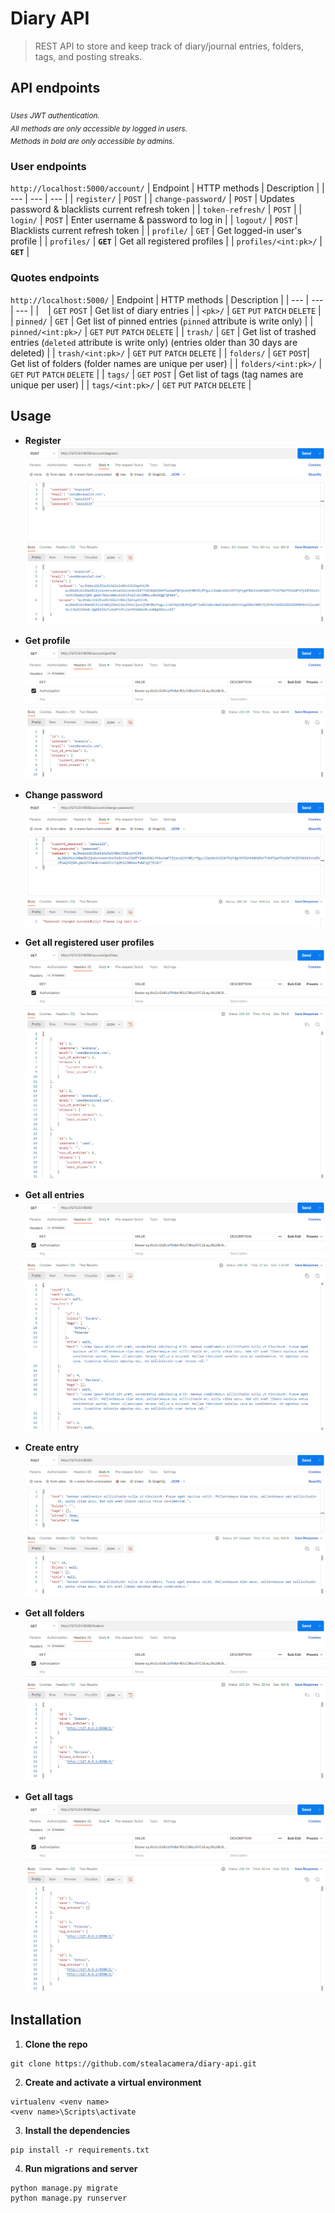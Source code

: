 # Diary API
> REST API to store and keep track of diary/journal entries, folders, tags, and posting streaks.


## API endpoints
<sub>*Uses JWT authentication.  
All methods are only accessible by logged in users.  
Methods in bold are only accessible by admins.*</sub>

### User endpoints 
`http://localhost:5000/account/`
| Endpoint  | HTTP methods | Description |
| --- | --- | --- |
| `register/` | `POST` |
| `change-password/` | `POST` | Updates password & blacklists current refresh token |
| `token-refresh/` | `POST` |
| `login/` | `POST` | Enter username & password to log in |
| `logout/` | `POST` | Blacklists current refresh token |
| `profile/` | `GET` | Get logged-in user's profile |
| `profiles/` | **`GET`** | Get all registered profiles |
| `profiles/<int:pk>/` | **`GET`** |

### Quotes endpoints
`http://localhost:5000/`
| Endpoint  | HTTP methods | Description |
| --- | --- | --- |
| ` ` | `GET` `POST` | Get list of diary entries |
| `<pk>/` | `GET` `PUT` `PATCH` `DELETE` |
| `pinned/` | `GET` | Get list of pinned entries (`pinned` attribute is write only) |
| `pinned/<int:pk>/` | `GET` `PUT` `PATCH` `DELETE` |
| `trash/` | `GET` | Get list of trashed entries (`deleted` attribute is write only) (entries older than 30 days are deleted) |
| `trash/<int:pk>/` | `GET` `PUT` `PATCH` `DELETE` |
| `folders/` | `GET` `POST`| Get list of folders (folder names are unique per user) |
| `folders/<int:pk>/` | `GET` `PUT` `PATCH` `DELETE` |
| `tags/` | `GET` `POST` | Get list of tags (tag names are unique per user) |
| `tags/<int:pk>/` | `GET` `PUT` `PATCH` `DELETE` |

## Usage
- **Register**
![Postman register user](usage_photos/postman_register.png)

- **Get profile**
![Postman GET profile](usage_photos/postman_profile.png)

- **Change password**
![Postman change password](usage_photos/postman_change_password.png)

- **Get all registered user profiles**
![Postman GET user profiles](usage_photos/postman_all_profiles.png)

- **Get all entries**
![Postman GET entries](usage_photos/postman_entries.png)

- **Create entry**
![Postman POST entry](usage_photos/postman_create_entry.png)

- **Get all folders**
![Postman GET folders](usage_photos/postman_folders.png)

- **Get all tags**
![Postman GET tags](usage_photos/postman_tags.png)


## Installation
1. **Clone the repo**
```
git clone https://github.com/stealacamera/diary-api.git
```
2. **Create and activate a virtual environment**
```
virtualenv <venv name>
<venv name>\Scripts\activate
```
3. **Install the dependencies**
```
pip install -r requirements.txt
```
4. **Run migrations and server**
```
python manage.py migrate
python manage.py runserver
```

